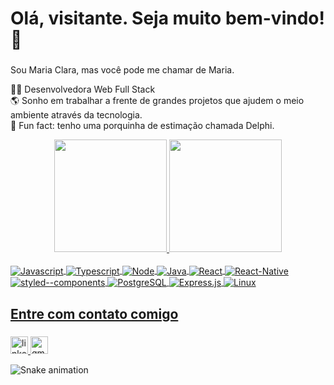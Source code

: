 <h1 align="left">Olá, visitante. Seja muito bem-vindo! 👋</h1>

###
<p align="left">Sou Maria Clara, mas você pode me chamar de Maria.</p>
<p align="left">👩‍💻  Desenvolvedora Web Full Stack<br>🌎  Sonho em trabalhar a frente de grandes projetos que ajudem o meio ambiente através da tecnologia.<br>🎲 Fun fact: tenho uma porquinha de estimação chamada Delphi.</p>

<div align="center">
  <a href="https://github.com/marianegrao">
  <img height="180em" src="https://github-readme-stats.vercel.app/api?username=marianegrao&show_icons=true&theme=dracula&include_all_commits=true&count_private=true"/>
  <img height="180em" src="https://github-readme-stats.vercel.app/api/top-langs/?username=marianegrao&layout=compact&langs_count=7&theme=dracula"/>
</div>

<div style="display: inline_block"><br>
  <img align="center" alt="Javascript" src="https://img.shields.io/badge/JavaScript-F7DF1E?style=for-the-badge&logo=javascript&logoColor=black">
  <img align="center" alt="Typescript" src="https://img.shields.io/badge/TypeScript-007ACC?style=for-the-badge&logo=typescript&logoColor=white">
  <img align="center" alt="Node" src="https://img.shields.io/badge/Node.js-43853D?style=for-the-badge&logo=node.js&logoColor=white">
  <img align="center" alt="Java" src="https://img.shields.io/badge/Java-ED8B00?style=for-the-badge&logo=java&logoColor=white">
  <img align="center" alt="React" src="https://img.shields.io/badge/React-20232A?style=for-the-badge&logo=react&logoColor=61DAFB">
  <img align="center" alt="React-Native" src="https://img.shields.io/badge/React_Native-20232A?style=for-the-badge&logo=react&logoColor=61DAFB">
  <img align="center" alt="styled--components" src="https://img.shields.io/badge/styled--components-DB7093?style=for-the-badge&logo=styled-components&logoColor=white">
  <img align="center" alt="PostgreSQL" src="https://img.shields.io/badge/PostgreSQL-316192?style=for-the-badge&logo=postgresql&logoColor=white">
  <img align="center" alt="Express.js" src="https://img.shields.io/badge/Express.js-404D59?style=for-the-badge">
  <img align="center" alt="Linux" src="https://img.shields.io/badge/Linux-FCC624?style=for-the-badge&logo=linux&logoColor=black">
</div>

###

<h2 align="left">Entre com contato comigo</h2>

###

<div align="left">
  <a href="https://www.linkedin.com/in/maria-clara-negrao-dev/" target="_blank">
    <img src="https://img.shields.io/static/v1?message=LinkedIn&logo=linkedin&label=&color=0077B5&logoColor=white&labelColor=&style=flat" height="28" alt="linkedin logo"  />
  </a>
  <a href="claranegrao11@gmail.com" target="_blank">
    <img src="https://img.shields.io/static/v1?message=Gmail&logo=gmail&label=&color=D14836&logoColor=white&labelColor=&style=flat" height="28" alt="gmail logo"  />
  </a>
</div>

![Snake animation](https://github.com/marianegrao/marianegrao/blob/output/github-contribution-grid-snake.svg)
###
